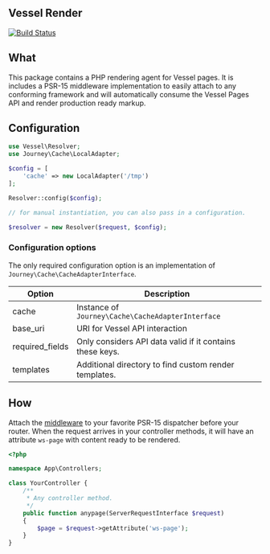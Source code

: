 Vessel Render
-------------
[![Build Status](https://travis-ci.org/journeygroup/vessel-render.svg?branch=master)](https://travis-ci.org/journeygroup/vessel-render)

## What

This package contains a PHP rendering agent for Vessel pages. It is includes a
PSR-15 middleware implementation to easily attach to any conforming framework
and will automatically consume the Vessel Pages API and render production ready
markup.

## Configuration

```php
use Vessel\Resolver;
use Journey\Cache\LocalAdapter;

$config = [
    'cache' => new LocalAdapter('/tmp')
];

Resolver::config($config);

// for manual instantiation, you can also pass in a configuration.

$resolver = new Resolver($request, $config);
```
### Configuration options

The only required configuration option is an implementation of 
`Journey\Cache\CacheAdapterInterface`.

Option          | Description
----------------|---------------------------------------
cache           | Instance of `Journey\Cache\CacheAdapterInterface`
base_uri        | URI for Vessel API interaction
required_fields | Only considers API data valid if it contains these keys.
templates       | Additional directory to find custom render templates.

## How

Attach the [middleware](/src/Middleware.php) to your favorite PSR-15 dispatcher 
before your router. When the request arrives in your controller methods, it will
have an attribute `ws-page` with content ready to be rendered.

```php
<?php

namespace App\Controllers;

class YourController {
    /**
     * Any controller method.
     */
    public function anypage(ServerRequestInterface $request)
    {
        $page = $request->getAttribute('ws-page');
    }
}
```